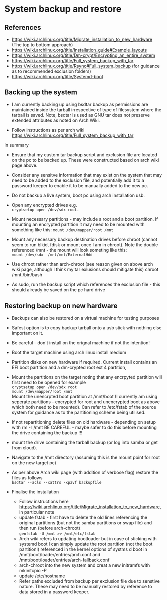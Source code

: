 # System backup and restore

## References
 - https://wiki.archlinux.org/title/Migrate_installation_to_new_hardware  (The top to bottom approach)
 - https://wiki.archlinux.org/title/Installation_guide#Example_layouts
 - https://wiki.archlinux.org/title/Dm-crypt/Encrypting_an_entire_system
 - https://wiki.archlinux.org/title/Full_system_backup_with_tar
 - https://wiki.archlinux.org/title/Rsync#Full_system_backup  (for guidance as to recommended exclusion folders)
 - https://wiki.archlinux.org/title/Systemd-boot


## Backing up the system
- I am currently backing up using bsdtar backup as permissions are maintained inside the tarball irrespective of type of filesystem where the tarball is saved.  Note, bsdtar is used as GNU tar does not preserve extended attributes as noted on Arch Wiki.

- Follow instructions as per arch wiki
	https://wiki.archlinux.org/title/Full_system_backup_with_tar

In summary
 - Ensure that my custom tar backup script and exclusion file are located on the pc to be backed up.  These were constructed based on arch wiki page above.

 - Consider any sensitve information that may exist on the system that may need to be added to the exclusion file, and potentially add it to a password keeper to enable it to be manually added to the new pc.

 - Do not backup a live system, boot pc using arch installation usb.

- Open any encrypted drives e.g. <br> `cryptsetup open /dev/sdx root.`

 - Mount necessary partitions - may include a root and a boot partition.  If mounting an encrypted partition it may need to be mounted with something like this:
    `mount /dev/mapper/root /mnt`

 - Mount any necessary backup destination drives before chroot (cannot seem to run blkid, fdisk or mount once I am in chroot).  Note the double referenced /mnt - the mount will look someting like this: <br>
 `mount /dev/sdx  /mnt/mnt/ExternalHdd`

 - Use chroot rather than arch-chroot (see reason given on above arch wiki page, although I think my tar exlusions should mitigate this)
	chroot /mnt /bin/bash

 - As sudo, run the backup script which references the exclusion file - this should already be saved on the pc hard drive



## Restoring backup on new hardware

 - Backups can also be restored on a virtual machine for testing purposes
 
 - Safest option is to copy backup tarball onto a usb stick with nothing else important on it.

 - Be careful - don't install on the orignal machine if not the intention!

 - Boot the target machine using arch linux install medium

 - Partition disks on new hardware if required.  Current install contains an EFI boot partition and a dm-crypted root ext 4 partition,
 
 - Mount the partitions on the target noting that any encrpyted partition will first need to be opened for example <br>
 `cryptsetup open /dev/sdx root` <br>
 `mount /dev/mapper/root /mnt` <br>
 Mount the unencrpted boot partition at /mnt/boot  (I currently am using seperate partitions - encrypted for root and unencrypted boot as above  which both need to be mounted).  Can refer to /etc/fstab of the source system for guidance as to the partitioning scheme being utilised.

 - If not repartitioning delete files on old hardware - depending on setup with rm -r /mnt   BE CAREFUL - maybe safer to do this before mounting the drive containing the backup !!! 

 - mount the drive containing the tarball backup (or log into samba or get from cloud).
 
 - Navigate to the /mnt directory (assuming this is the mount point for root on the new target pc)

 - As per above Arch wiki page (with addition of verbose flag) restore the files as follows <br>
	`bsdtar --acls --xattrs -xpzvf backupfile`
	
- Finalise the installation
	- Follow instructions here <br>
    https://wiki.archlinux.org/title/Migrate_installation_to_new_hardware, in particular note
	- update fstab - first have to delete the old lines referencing the  original partitions (but not the samba partitions or swap file) and then run (before arch-chroot) <br>
    `genfstab -U /mnt >> /mnt/etc/fstab`
	- Arch wiki refers to updating bootloader but in case of sticking with systemd boot I can simply update the root partition (not the boot partition!) referenced in the kernel options of systms d boot in /mnt/boot/loader/entries/arch.conf and /mnt/boot/loader/entries/arch-fallback.conf
	- arch-chroot into the new system and creat a new initramfs with mkinitcpio -P
	- update /etc/hostname
	- Refer paths excluded from backup per exclusion file due to senstive nature.  These may need to be manually restored by reference to data stored in a password keeper.
